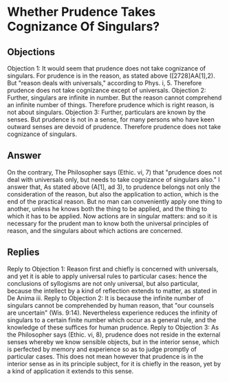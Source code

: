 # Whether Prudence Takes Cognizance Of Singulars?
## Objections
Objection 1: It would seem that prudence does not take cognizance of singulars. For prudence is in the reason, as stated above ([2728]AA[1],2). But "reason deals with universals," according to Phys. i, 5. Therefore prudence does not take cognizance except of universals.
Objection 2: Further, singulars are infinite in number. But the reason cannot comprehend an infinite number of things. Therefore prudence which is right reason, is not about singulars.
Objection 3: Further, particulars are known by the senses. But prudence is not in a sense, for many persons who have keen outward senses are devoid of prudence. Therefore prudence does not take cognizance of singulars.
## Answer
On the contrary, The Philosopher says (Ethic. vi, 7) that "prudence does not deal with universals only, but needs to take cognizance of singulars also."
I answer that, As stated above (A[1], ad 3), to prudence belongs not only the consideration of the reason, but also the application to action, which is the end of the practical reason. But no man can conveniently apply one thing to another, unless he knows both the thing to be applied, and the thing to which it has to be applied. Now actions are in singular matters: and so it is necessary for the prudent man to know both the universal principles of reason, and the singulars about which actions are concerned.
## Replies
Reply to Objection 1: Reason first and chiefly is concerned with universals, and yet it is able to apply universal rules to particular cases: hence the conclusions of syllogisms are not only universal, but also particular, because the intellect by a kind of reflection extends to matter, as stated in De Anima iii.
Reply to Objection 2: It is because the infinite number of singulars cannot be comprehended by human reason, that "our counsels are uncertain" (Wis. 9:14). Nevertheless experience reduces the infinity of singulars to a certain finite number which occur as a general rule, and the knowledge of these suffices for human prudence.
Reply to Objection 3: As the Philosopher says (Ethic. vi, 8), prudence does not reside in the external senses whereby we know sensible objects, but in the interior sense, which is perfected by memory and experience so as to judge promptly of particular cases. This does not mean however that prudence is in the interior sense as in its principle subject, for it is chiefly in the reason, yet by a kind of application it extends to this sense.
